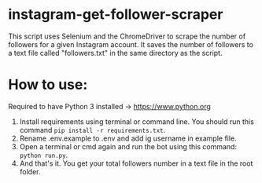 # instagram-get-follower-scraper

This script uses Selenium and the ChromeDriver to scrape the number of followers for a given Instagram account. It saves the number of followers to a text file called "followers.txt" in the same directory as the script.

# How to use:

Required to have Python 3 installed -> https://www.python.org

1. Install requirements using terminal or command line. You should run this command `pip install -r requirements.txt`.
2. Rename .env.example to .env and add ig username in example file.
3. Open a terminal or cmd again and run the bot using this command: `python run.py`.
4. And that's it. You get your total followers number in a text file in the root folder.
